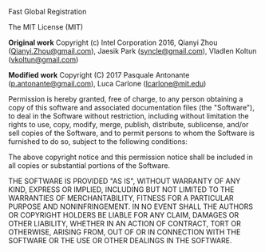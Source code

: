 Fast Global Registration

The MIT License (MIT)

**Original work** Copyright (c) Intel Corporation 2016, Qianyi Zhou (<Qianyi.Zhou@gmail.com>), Jaesik Park (<syncle@gmail.com>), Vladlen Koltun (<vkoltun@gmail.com>)

**Modified work** Copyright (C) 2017 Pasquale Antonante (<p.antonante@gmail.com>), Luca Carlone (<lcarlone@mit.edu>)

Permission is hereby granted, free of charge, to any person obtaining a copy
of this software and associated documentation files (the "Software"), to deal
in the Software without restriction, including without limitation the rights
to use, copy, modify, merge, publish, distribute, sublicense, and/or sell
copies of the Software, and to permit persons to whom the Software is
furnished to do so, subject to the following conditions:

The above copyright notice and this permission notice shall be included in
all copies or substantial portions of the Software.

THE SOFTWARE IS PROVIDED "AS IS", WITHOUT WARRANTY OF ANY KIND, EXPRESS OR
IMPLIED, INCLUDING BUT NOT LIMITED TO THE WARRANTIES OF MERCHANTABILITY,
FITNESS FOR A PARTICULAR PURPOSE AND NONINFRINGEMENT. IN NO EVENT SHALL THE
AUTHORS OR COPYRIGHT HOLDERS BE LIABLE FOR ANY CLAIM, DAMAGES OR OTHER
LIABILITY, WHETHER IN AN ACTION OF CONTRACT, TORT OR OTHERWISE, ARISING FROM,
OUT OF OR IN CONNECTION WITH THE SOFTWARE OR THE USE OR OTHER DEALINGS IN
THE SOFTWARE.
